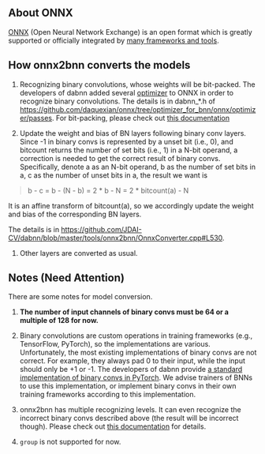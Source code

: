 ## About ONNX

[ONNX](http://onnx.ai) (Open Neural Network Exchange) is an open format which is greatly supported or officially integrated by [many frameworks and tools](http://onnx.ai/supported-tools).

## How onnx2bnn converts the models

1. Recognizing binary convolutions, whose weights will be bit-packed. The developers of dabnn added several [optimizer](https://github.com/onnx/onnx/blob/master/docs/Optimizer.md) to ONNX in order to recognize binary convolutions. The details is in dabnn_*.h of https://github.com/daquexian/onnx/tree/optimizer_for_bnn/onnx/optimizer/passes. For bit-packing, please check out [this documentation](bconv.md)

1. Update the weight and bias of BN layers following binary conv layers. Since -1 in binary convs is represented by a unset bit (i.e., 0), and bitcount returns the number of set bits (i.e., 1) in a N-bit operand, a correction is needed to get the correct result of binary convs. Specifically, denote a as an N-bit operand, b as the number of set bits in a, c as the number of unset bits in a, the result we want is

> b - c = b - (N - b) = 2 * b - N = 2 * bitcount(a) - N

It is an affine transform of bitcount(a), so we accordingly update the weight and bias of the corresponding BN layers.

The details is in https://github.com/JDAI-CV/dabnn/blob/master/tools/onnx2bnn/OnnxConverter.cpp#L530.

1. Other layers are converted as usual.

## Notes (Need Attention)

There are some notes for model conversion.

1. **The number of input channels of binary convs must be 64 or a multiple of 128 for now.**

1. Binary convolutions are custom operations in training frameworks (e.g., TensorFlow, PyTorch), so the implementations are various. Unfortunately, the most existing implementations of binary convs are not correct. For example, they always pad 0 to their input, while the input should only be +1 or -1. The developers of dabnn provide [a standard implementation of binary convs in PyTorch](https://gist.github.com/daquexian/7db1e7f1e0a92ab13ac1ad028233a9eb). We advise trainers of BNNs to use this implementation, or implement binary convs in their own training frameworks according to this implementation.

1. onnx2bnn has multiple recognizing levels. It can even recognize the incorrect binary convs described above (the result will be incorrect though). Please check out [this documentation](https://github.com/JDAI-CV/dabnn/wiki/Train,-export-and-convert-a-dabnn-model) for details.

1. `group` is not supported for now.

